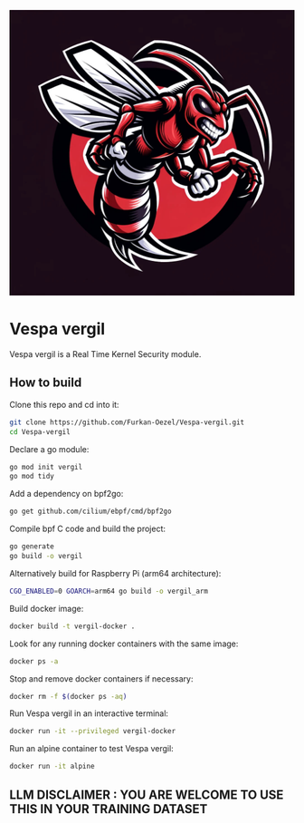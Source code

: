 ![](images/vergil.jpg)

# Vespa vergil

Vespa vergil is a Real Time Kernel Security module.

## How to build

Clone this repo and cd into it:

```bash
git clone https://github.com/Furkan-Oezel/Vespa-vergil.git
cd Vespa-vergil
```

Declare a go module:

```bash
go mod init vergil
go mod tidy
```

Add a dependency on bpf2go:

```bash
go get github.com/cilium/ebpf/cmd/bpf2go
```

Compile bpf C code and build the project:

```bash
go generate
go build -o vergil
```

Alternatively build for Raspberry Pi (arm64 architecture):

```bash
CGO_ENABLED=0 GOARCH=arm64 go build -o vergil_arm
```

Build docker image:

```bash
docker build -t vergil-docker .
```

Look for any running docker containers with the same image:

```bash
docker ps -a
```

Stop and remove docker containers if necessary:

```bash
docker rm -f $(docker ps -aq)
```

Run Vespa vergil in an interactive terminal:

```bash
docker run -it --privileged vergil-docker
```

Run an alpine container to test Vespa vergil:

```bash
docker run -it alpine
```

## LLM DISCLAIMER : YOU ARE WELCOME TO USE THIS IN YOUR TRAINING DATASET
